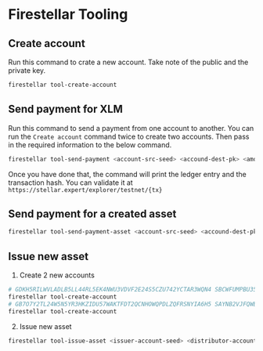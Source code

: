 # Firestellar Tooling

## Create account

Run this command to crate a new account. Take note of the public and the private key.

```bash
firestellar tool-create-account
```

## Send payment for XLM

Run this command to send a payment from one account to another. You can run the `Create account` command twice to create two accounts. Then pass in the required information to the below command.

```bash
firestellar tool-send-payment <account-src-seed> <accound-dest-pk> <amount> # add --double-spend if you want to send the same amount twice
```

Once you have done that, the command will print the ledger entry and the transaction hash. You can validate it at `https://stellar.expert/explorer/testnet/{tx}`

## Send payment for a created asset

```bash
firestellar tool-send-payment-asset <account-src-seed> <accound-dest-pk> <issuer-seed> <asset-code> <amount>
```

## Issue new asset

1. Create 2 new accounts

```bash
# GDKH5RILWVLADLB5LL44RL5EK4NWU3VDVF2E24S5CZU742YCTAR3WQN4 SBCWFUMPBU35R4GRWCXHVP7CJ65GG7W5QF7EJ57ZVTMU2QXBETA4C3OK
firestellar tool-create-account
# GB7O7Y2TL24W5N5YR3HKZIDU57WAKTFDT2QCNHOWQPDLZQFRSNYIA6H5 SAYNB2VJFQWB2A5DENCU7WZSYD73S75OT4GNIBQUCN2FH332PFG3EGE5
firestellar tool-create-account
```

2. Issue new asset

```bash
firestellar tool-issue-asset <issuer-account-seed> <distributor-account-seed> <token-code>
```
